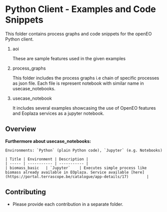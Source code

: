 # Python Client - Examples and Code Snippets

This folder contains process graphs and code snippets for the openEO Python client.

1. aoi

    These are sample features used in the given examples

2. process_graphs

    This folder includes the process graphs i.e chain of specific processes as json file. Each file is represent notebook with similar name in usecase_notebooks.

3. usecase_notebook

    It includes several examples showcasing the use of OpenEO features and Eoplaza services as a jupyter notebook.



## Overview

**Furthermore about usecase_notebooks:**

    Environments: `Python` (plain Python code), `Jupyter` (e.g. Notebooks)

    | Title | Environment | Description |
    | ----- | ----------- | ----------- |
    | biomass_basic   | `Jupyter`    | Executes simple process like biomass already available in EOplaza. Service available [here](https://portal.terrascope.be/catalogue/app-details/17)        |

## Contributing

* Please provide each contribution in a separate folder.
